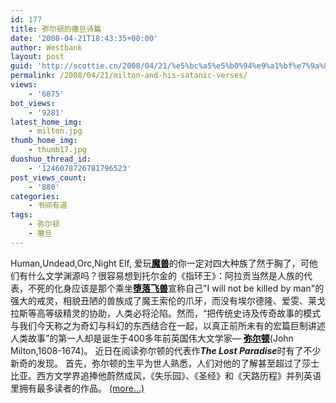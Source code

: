 ```yaml
---
id: 177
title: 弥尔顿的撒旦诗篇
date: '2008-04-21T18:43:35+00:00'
author: Westbank
layout: post
guid: 'http://scottie.cn/2008/04/21/%e5%bc%a5%e5%b0%94%e9%a1%bf%e7%9a%84%e6%92%92%e6%97%a6%e8%af%97%e7%af%87/'
permalink: /2008/04/21/milton-and-his-satanic-verses/
views:
    - '6875'
bot_views:
    - '9281'
latest_home_img:
    - milton.jpg
thumb_home_img:
    - thumb17.jpg
duoshuo_thread_id:
    - '1246078726781796523'
post_views_count:
    - '880'
categories:
    - 书间有道
tags:
    - 弥尔顿
    - 撒旦
---
```


Human,Undead,Orc,Night Elf, 爱玩[**<span style="color: #000000;">魔兽</span>**](http://baike.baidu.com/view/2612.htm)的你一定对四大种族了然于胸了，可他们有什么文学渊源吗？很容易想到托尔金的《指环王》：阿拉贡当然是人族的代表，不死的化身应该是那个乘坐[**<span style="color: #000000;">堕落飞兽</span>**](http://www.tuckborough.net/creatures.html#Fell%20Beasts)宣称自己"I will not be killed by man"的强大的戒灵，相貌丑陋的兽族成了魔王索伦的爪牙，而没有埃尔德隆、爱雯、莱戈拉斯等高等级精灵的协助，人类必将沦陷。然而，“把传统史诗及传奇故事的模式与我们今天称之为奇幻与科幻的东西结合在一起，以真正前所未有的宏篇巨制讲述人类故事”的第一人却是诞生于400多年前英国伟大文学家— [**<span style="color: #000000;">弥尔顿</span>**](http://baike.baidu.com/view/97641.htm)(John Milton,1608-1674)。 近日在阅读弥尔顿的代表作***The Lost Paradise***时有了不少新奇的发现。 首先，弥尔顿的生平为世人熟悉，人们对他的了解甚至超过了莎士比亚。西方文学界追捧他蔚然成风，《失乐园》、《圣经》和《天路历程》并列英语里拥有最多读者的作品。 [<span aria-label="Continue reading 弥尔顿的撒旦诗篇">(more…)</span>](http://farbank.net/2008/04/21/milton-and-his-satanic-verses/#more-177)